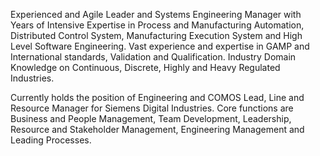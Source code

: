 Experienced and Agile Leader and Systems Engineering Manager with Years of Intensive Expertise in Process and Manufacturing Automation, Distributed Control System, Manufacturing Execution System and High Level Software Engineering. Vast experience and expertise in GAMP and International standards, Validation and Qualification. Industry Domain Knowledge on Continuous, Discrete, Highly and Heavy Regulated Industries.

Currently holds the position of Engineering and COMOS Lead, Line and Resource Manager for Siemens Digital Industries. Core functions are Business and People Management, Team Development, Leadership, Resource and Stakeholder Management, Engineering Management and Leading Processes.
